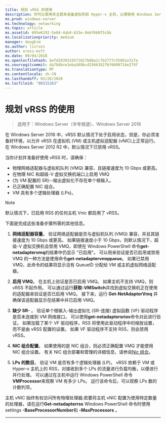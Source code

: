 ```yaml
---
title: 规划 vRSS 的使用
description: 你可以使用本主题来准备虚拟机和 Hyper-v 主机，以便使用 Windows Server 2016 中的 vRSS。
ms.prod: windows-server
ms.technology: networking
ms.topic: article
ms.assetid: 695e6192-5e84-4ab4-b33e-8ebf6b8f5cbb
ms.localizationpriority: medium
manager: dougkim
ms.author: lizross
author: eross-msft
ms.date: 09/04/2018
ms.openlocfilehash: befd2839319571827b88a1c7b2777c55861e31fa
ms.sourcegitcommit: da7b9bce1eba369bcd156639276f6899714e279f
ms.translationtype: MT
ms.contentlocale: zh-CN
ms.lasthandoff: 03/26/2020
ms.locfileid: "80315263"
---
```

# <a name="plan-the-use-of-vrss"></a>规划 vRSS 的使用

>适用于：Windows Server（半年频道）、Windows Server 2016

在 Windows Server 2016 中，vRSS 默认情况下处于启用状态，但是，你必须准备好环境，以允许 vRSS 在虚拟机 \(VM\) 或主机虚拟适配器 \(vNIC\)上正常运行。 在 Windows Server 2012 R2 中，默认情况下已禁用 vRSS。

当你计划并准备好使用 vRSS 时，请确保：

- 物理网络适配器与虚拟机队列 \(VMQ\) 兼容，且链接速度为 10 Gbps 或更高。
- 在物理 NIC 和超级\-V 虚拟交换机端口上启用 VMQ
- \(为 VM 配置的 SR\)\-\-输出虚拟化不存在单个根输入。
- 已正确配置 NIC 组合。
- VM 具有多个逻辑处理器 \(LPs\)。

>[!NOTE]
>默认情况下，已启用 RSS 的任何主机 Vnic 都启用了 vRSS。

下面是完成这些准备步骤所需的其他信息。
  
1. **网络适配器容量**。 验证网络适配器是否与虚拟机队列 \(VMQ\) 兼容，并且其链接速度为 10 Gbps 或更高。 如果链接速度小于 10 Gbps，则默认情况下，超级\-V 虚拟交换机会禁用 VMQ，即使在 Windows PowerShell 命令**get-netadaptervmq**的结果中仍显示 "已启用"。 可以用来验证是否已启用或禁用 VMQ 的一种方法是使用命令**get-netadaptervmqqueue**。  如果已禁用 VMQ，此命令的结果将显示没有 QueueID 分配给 VM 或主机虚拟网络适配器。 
  
2. **启用 VMQ**。 在主机上验证是否已启用 VMQ。 如果主机不支持 VMQ，则 vRSS 不起作用。 可以通过运行**获取-VMSwitch**并找到虚拟交换机正在使用的适配器来验证是否已启用 VMQ。 接下来，运行 **Get-NetAdapterVmq** 并确保该适配器显示在结果中并已启用 VMQ。
  
3. **缺少 SR\-** 。 验证单个根输入\-输出虚拟化 \(SR\-连接\) 虚拟函数 \(VF\) 驱动程序是否未连接到 VM 网络接口。 可以使用**get-netadaptersriov**命令对此进行验证。 如果加载了某个 VF 驱动程序，RSS 将使用此驱动程序中的缩放设置，而不是由 vRSS 配置的设置。 如果 VF 驱动程序不支持 RSS，则会禁用 vRSS。
  
4. **NIC 组合配置**。 如果使用的是 NIC 组合，则必须正确配置 VMQ 才能使用 NIC 组合设置。 有关 NIC 组合部署和管理的详细信息，请参阅[Nic 组合](https://docs.microsoft.com/windows-server/networking/technologies/nic-teaming/nic-teaming)。

5. **LPs 的数目**。 验证 VM 是否有多个逻辑处理器 \(LP\)。 vRSS 依赖于 VM 或 Hyper-v 主机上的 RSS，对接收到多个 LPs 的流量进行负载均衡，以便进行并行处理。 可以通过在主机中运行 Windows PowerShell 命令**VMProcessor**来观察 VM 有多少 LPs。 运行该命令后，可以观察 LPs 数的计数列项。

主机 vNIC 始终有权访问所有物理处理器;若要将主机 vNIC 配置为使用特定数量的处理器，请在运行**Get-netadapterrss** Windows PowerShell 命令时使用 settings **-BaseProcessorNumber**和 **-MaxProcessors** 。

---